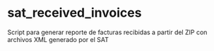 # sat_received_invoices
Script para generar reporte de facturas recibidas a partir del ZIP con archivos XML generado por el SAT
